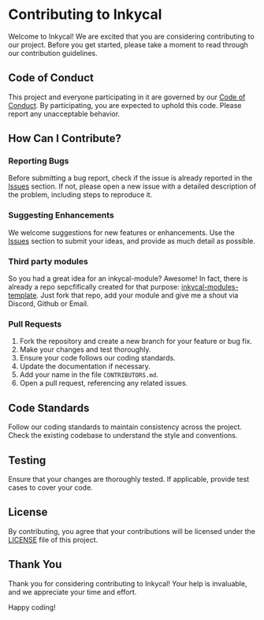 # Contributing to Inkycal

Welcome to Inkycal! We are excited that you are considering contributing to our project. Before you get started, please take a moment to read through our contribution guidelines.

## Code of Conduct

This project and everyone participating in it are governed by our [Code of Conduct](CODE_OF_CONDUCT.md). By participating, you are expected to uphold this code. Please report any unacceptable behavior.

## How Can I Contribute?

### Reporting Bugs

Before submitting a bug report, check if the issue is already reported in the [Issues](https://github.com/aceinnolab/Inkycal/issues) section. If not, please open a new issue with a detailed description of the problem, including steps to reproduce it.

### Suggesting Enhancements

We welcome suggestions for new features or enhancements. Use the [Issues](https://github.com/aceinnolab/Inkycal/issues) section to submit your ideas, and provide as much detail as possible.

### Third party modules
So you had a great idea for an inkycal-module? Awesome! In fact, there is already a repo sepcfifically created for that purpose: [inkycal-modules-template](https://github.com/aceisace/inkycal-modules-template). Just fork that repo, add your module and give me a shout via Discord, Github or Email.


### Pull Requests

1. Fork the repository and create a new branch for your feature or bug fix.
2. Make your changes and test thoroughly.
3. Ensure your code follows our coding standards.
4. Update the documentation if necessary.
5. Add your name in the file `CONTRIBUTORS.md`.
6. Open a pull request, referencing any related issues.

## Code Standards

Follow our coding standards to maintain consistency across the project. Check the existing codebase to understand the style and conventions.

## Testing

Ensure that your changes are thoroughly tested. If applicable, provide test cases to cover your code.

## License

By contributing, you agree that your contributions will be licensed under the [LICENSE](https://github.com/aceinnolab/Inkycal/blob/main/LICENSE) file of this project.

## Thank You

Thank you for considering contributing to Inkycal! Your help is invaluable, and we appreciate your time and effort.

Happy coding!

